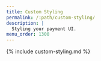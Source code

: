 ```yaml
---
title: Custom Styling
permalink: /:path/custom-styling/
description: |
  Styling your payment UI.
menu_order: 1300
---
```


{% include custom-styling.md %}
